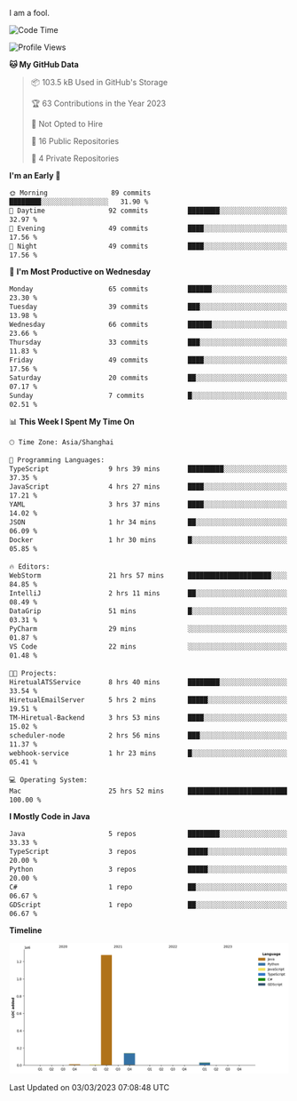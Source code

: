 I am a fool.

<!--START_SECTION:waka-->
![Code Time](http://img.shields.io/badge/Code%20Time-140%20hrs%2023%20mins-blue)

![Profile Views](http://img.shields.io/badge/Profile%20Views-30-blue)

**🐱 My GitHub Data** 

> 📦 103.5 kB Used in GitHub's Storage 
 > 
> 🏆 63 Contributions in the Year 2023
 > 
> 🚫 Not Opted to Hire
 > 
> 📜 16 Public Repositories 
 > 
> 🔑 4 Private Repositories 
 > 
**I'm an Early 🐤** 

```text
🌞 Morning                89 commits          ████████░░░░░░░░░░░░░░░░░   31.90 % 
🌆 Daytime                92 commits          ████████░░░░░░░░░░░░░░░░░   32.97 % 
🌃 Evening                49 commits          ████░░░░░░░░░░░░░░░░░░░░░   17.56 % 
🌙 Night                  49 commits          ████░░░░░░░░░░░░░░░░░░░░░   17.56 % 
```
📅 **I'm Most Productive on Wednesday** 

```text
Monday                   65 commits          ██████░░░░░░░░░░░░░░░░░░░   23.30 % 
Tuesday                  39 commits          ███░░░░░░░░░░░░░░░░░░░░░░   13.98 % 
Wednesday                66 commits          ██████░░░░░░░░░░░░░░░░░░░   23.66 % 
Thursday                 33 commits          ███░░░░░░░░░░░░░░░░░░░░░░   11.83 % 
Friday                   49 commits          ████░░░░░░░░░░░░░░░░░░░░░   17.56 % 
Saturday                 20 commits          ██░░░░░░░░░░░░░░░░░░░░░░░   07.17 % 
Sunday                   7 commits           █░░░░░░░░░░░░░░░░░░░░░░░░   02.51 % 
```


📊 **This Week I Spent My Time On** 

```text
🕑︎ Time Zone: Asia/Shanghai

💬 Programming Languages: 
TypeScript               9 hrs 39 mins       █████████░░░░░░░░░░░░░░░░   37.35 % 
JavaScript               4 hrs 27 mins       ████░░░░░░░░░░░░░░░░░░░░░   17.21 % 
YAML                     3 hrs 37 mins       ████░░░░░░░░░░░░░░░░░░░░░   14.02 % 
JSON                     1 hr 34 mins        ██░░░░░░░░░░░░░░░░░░░░░░░   06.09 % 
Docker                   1 hr 30 mins        █░░░░░░░░░░░░░░░░░░░░░░░░   05.85 % 

🔥 Editors: 
WebStorm                 21 hrs 57 mins      █████████████████████░░░░   84.85 % 
IntelliJ                 2 hrs 11 mins       ██░░░░░░░░░░░░░░░░░░░░░░░   08.49 % 
DataGrip                 51 mins             █░░░░░░░░░░░░░░░░░░░░░░░░   03.31 % 
PyCharm                  29 mins             ░░░░░░░░░░░░░░░░░░░░░░░░░   01.87 % 
VS Code                  22 mins             ░░░░░░░░░░░░░░░░░░░░░░░░░   01.48 % 

🐱‍💻 Projects: 
HiretualATSService       8 hrs 40 mins       ████████░░░░░░░░░░░░░░░░░   33.54 % 
HiretualEmailServer      5 hrs 2 mins        █████░░░░░░░░░░░░░░░░░░░░   19.51 % 
TM-Hiretual-Backend      3 hrs 53 mins       ████░░░░░░░░░░░░░░░░░░░░░   15.02 % 
scheduler-node           2 hrs 56 mins       ███░░░░░░░░░░░░░░░░░░░░░░   11.37 % 
webhook-service          1 hr 23 mins        █░░░░░░░░░░░░░░░░░░░░░░░░   05.41 % 

💻 Operating System: 
Mac                      25 hrs 52 mins      █████████████████████████   100.00 % 
```

**I Mostly Code in Java** 

```text
Java                     5 repos             ████████░░░░░░░░░░░░░░░░░   33.33 % 
TypeScript               3 repos             █████░░░░░░░░░░░░░░░░░░░░   20.00 % 
Python                   3 repos             █████░░░░░░░░░░░░░░░░░░░░   20.00 % 
C#                       1 repo              ██░░░░░░░░░░░░░░░░░░░░░░░   06.67 % 
GDScript                 1 repo              ██░░░░░░░░░░░░░░░░░░░░░░░   06.67 % 
```



**Timeline**

![Lines of Code chart](https://raw.githubusercontent.com/VeejaLiu/VeejaLiu/master/assets/bar_graph.png)


 Last Updated on 03/03/2023 07:08:48 UTC
<!--END_SECTION:waka-->
